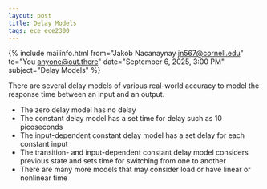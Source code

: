 ```yaml
---
layout: post
title: Delay Models
tags: ece ece2300
---
```


{% include mailinfo.html from="Jakob Nacanaynay <jn567@cornell.edu>" to="You <anyone@out.there>" date="September 6, 2025, 3:00 PM" subject="Delay Models" %}

There are several delay models of various real-world accuracy to model the response time between an input and an output.

- The zero delay model has no delay
- The constant delay model has a set time for delay such as 10 picoseconds
- The input-dependent constant delay model has a set delay for each constant input
- The transition- and input-dependent constant delay model considers previous state and sets time for switching from one to another
- There are many more models that may consider load or have linear or nonlinear time

